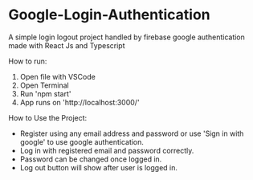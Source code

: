 # Google-Login-Authentication
 A simple login logout project handled by firebase google authentication made with React Js and Typescript

 How to run:
 1) Open file with VSCode
 2) Open Terminal
 3) Run 'npm start'
 4) App runs on 'http://localhost:3000/'

How to Use the Project:
- Register using any email address and password or use 'Sign in with google' to use google authentication.
- Log in with registered email and password correctly.
- Password can be changed once logged in.
- Log out button will show after user is logged in.

